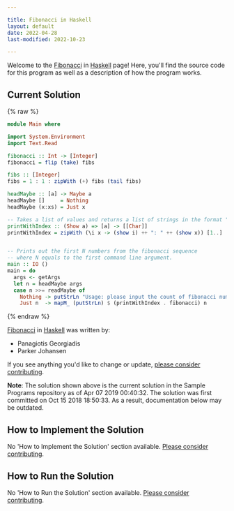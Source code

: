 ```yaml
---

title: Fibonacci in Haskell
layout: default
date: 2022-04-28
last-modified: 2022-10-23

---
```


Welcome to the [Fibonacci](https://sampleprograms.io/projects/fibonacci) in [Haskell](https://sampleprograms.io/languages/haskell) page! Here, you'll find the source code for this program as well as a description of how the program works.

## Current Solution

{% raw %}

```haskell
module Main where

import System.Environment
import Text.Read

fibonacci :: Int -> [Integer]
fibonacci = flip (take) fibs

fibs :: [Integer]
fibs = 1 : 1 : zipWith (+) fibs (tail fibs)

headMaybe :: [a] -> Maybe a
headMaybe []     = Nothing
headMaybe (x:xs) = Just x

-- Takes a list of values and returns a list of strings in the format "ONE_BASED_INDEX: VALUE"
printWithIndex :: (Show a) => [a] -> [[Char]]
printWithIndex = zipWith (\i x -> (show i) ++ ": " ++ (show x)) [1..]


-- Prints out the first N numbers from the fibonacci sequence
-- where N equals to the first command line argument.
main :: IO ()
main = do
  args <- getArgs
  let n = headMaybe args
  case n >>= readMaybe of
    Nothing -> putStrLn "Usage: please input the count of fibonacci numbers to output"
    Just n  -> mapM_ (putStrLn) $ (printWithIndex . fibonacci) n
```

{% endraw %}

[Fibonacci](https://sampleprograms.io/projects/fibonacci) in [Haskell](https://sampleprograms.io/languages/haskell) was written by:

- Panagiotis Georgiadis
- Parker Johansen

If you see anything you'd like to change or update, [please consider contributing](https://github.com/TheRenegadeCoder/sample-programs).

**Note**: The solution shown above is the current solution in the Sample Programs repository as of Apr 07 2019 00:40:32. The solution was first committed on Oct 15 2018 18:50:33. As a result, documentation below may be outdated.

## How to Implement the Solution

No 'How to Implement the Solution' section available. [Please consider contributing](https://github.com/TheRenegadeCoder/sample-programs-website).

## How to Run the Solution

No 'How to Run the Solution' section available. [Please consider contributing](https://github.com/TheRenegadeCoder/sample-programs-website).